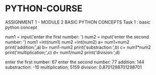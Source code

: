 # PYTHON-COURSE
ASSIGNMENT 1 - MODULE 2 BASIC PYTHON CONCEPTS
Task 1 : basic python concept

num1 = input('enter the first number: ')
num2 = input('enter the second number: ')
num1 =int(num1)
num2 =int(num2)
a= num1+num2
print('addition:',a)
b= num1-num2
print('substraction:',b)
c= num1*num2
print('multiplication;',c)
d= num1/num2
print('division:',d)



enter the first number: 67
enter the second number: 77
addition: 144
substraction: -10
multiplication; 5159
division: 0.8701298701298701
